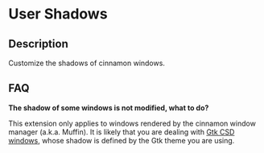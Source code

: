 # User Shadows

## Description

Customize the shadows of cinnamon windows.

## FAQ

**The shadow of some windows is not modified, what to do?**

This extension only applies to windows rendered by the cinnamon window manager (a.k.a. Muffin).
It is likely that you are dealing with [Gtk CSD windows](https://en.wikipedia.org/wiki/Client-side_decoration), whose shadow is defined by the Gtk theme you are using.
